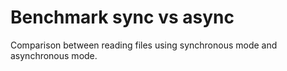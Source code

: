 Benchmark sync vs async
==============

Comparison between reading files using synchronous mode and asynchronous mode.